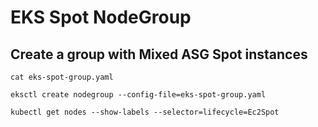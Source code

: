 # EKS Spot NodeGroup

## Create a group with Mixed ASG Spot instances

```
cat eks-spot-group.yaml
```

```
eksctl create nodegroup --config-file=eks-spot-group.yaml
```

```
kubectl get nodes --show-labels --selector=lifecycle=Ec2Spot
```


